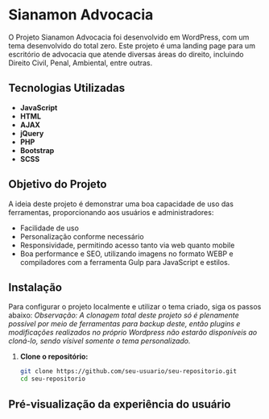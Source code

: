 # Sianamon Advocacia

O Projeto Sianamon Advocacia foi desenvolvido em WordPress, com um tema desenvolvido do total zero. Este projeto é uma landing page para um escritório de advocacia que atende diversas áreas do direito, incluindo Direito Civil, Penal, Ambiental, entre outras.

## Tecnologias Utilizadas

- **JavaScript**
- **HTML**
- **AJAX**
- **jQuery**
- **PHP**
- **Bootstrap**
- **SCSS**

## Objetivo do Projeto

A ideia deste projeto é demonstrar uma boa capacidade de uso das ferramentas, proporcionando aos usuários e administradores:
- Facilidade de uso
- Personalização conforme necessário
- Responsividade, permitindo acesso tanto via web quanto mobile
- Boa performance e SEO, utilizando imagens no formato WEBP e compiladores com a ferramenta Gulp para JavaScript e estilos.

## Instalação

Para configurar o projeto localmente e utilizar o tema criado, siga os passos abaixo:
*Observação: A clonagem total deste projeto só é plenamente possível por meio de ferramentas para backup deste, então plugins e modificações realizados no próprio Wordpress não estarão disponíveis ao cloná-lo, sendo vísivel somente o tema personalizado.*

1. **Clone o repositório:**
   ```bash
   git clone https://github.com/seu-usuario/seu-repositorio.git
   cd seu-repositorio

## Pré-visualização da experiência do usuário

